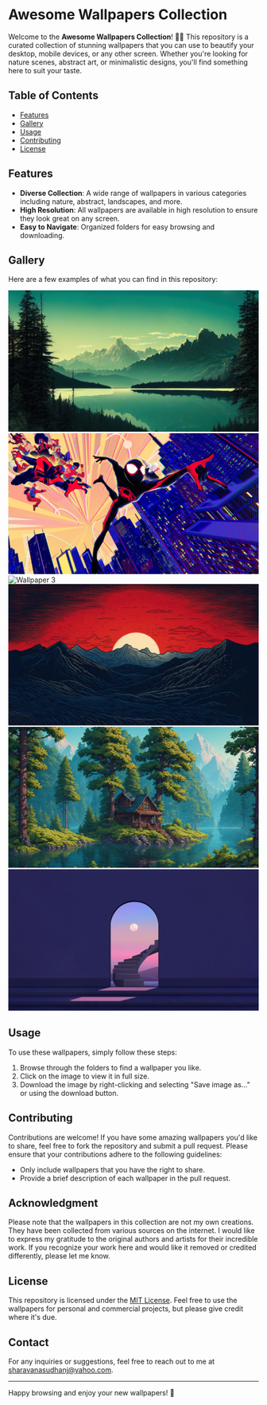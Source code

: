 # Awesome Wallpapers Collection

Welcome to the **Awesome Wallpapers Collection**! 🎨📸 This repository is a curated collection of stunning wallpapers that you can use to beautify your desktop, mobile devices, or any other screen. Whether you're looking for nature scenes, abstract art, or minimalistic designs, you'll find something here to suit your taste.

## Table of Contents

- [Features](#features)
- [Gallery](#gallery)
- [Usage](#usage)
- [Contributing](#contributing)
- [License](#license)

## Features

- **Diverse Collection**: A wide range of wallpapers in various categories including nature, abstract, landscapes, and more.
- **High Resolution**: All wallpapers are available in high resolution to ensure they look great on any screen.
- **Easy to Navigate**: Organized folders for easy browsing and downloading.

## Gallery

Here are a few examples of what you can find in this repository:

![Wallpaper 1](Scenary/4k-Mountain-Lake-Reflection-in-Nature-Scenery-4K-Wallpaper.jpg)
![Wallpaper 2](Animated/Spiderman-across-the-spiderverse.jpg)
![Wallpaper 3](Scenary/illustration-anime-city.jpg)
![Wallpaper 4](Scenary/Sunset-between-mountains.jpg)
![Wallpaper 5](Pixelated/pixel-lake06-uhd-sunny-center-cabin.jpg)
![Wallpaper 6](Minimal/Minimal-01.jpg)
## Usage

To use these wallpapers, simply follow these steps:

1. Browse through the folders to find a wallpaper you like.
2. Click on the image to view it in full size.
3. Download the image by right-clicking and selecting "Save image as..." or using the download button.

## Contributing

Contributions are welcome! If you have some amazing wallpapers you'd like to share, feel free to fork the repository and submit a pull request. Please ensure that your contributions adhere to the following guidelines:

- Only include wallpapers that you have the right to share.
- Provide a brief description of each wallpaper in the pull request.

## Acknowledgment

Please note that the wallpapers in this collection are not my own creations. They have been collected from various sources on the internet. I would like to express my gratitude to the original authors and artists for their incredible work. If you recognize your work here and would like it removed or credited differently, please let me know.

## License

This repository is licensed under the [MIT License](LICENSE). Feel free to use the wallpapers for personal and commercial projects, but please give credit where it's due.

## Contact

For any inquiries or suggestions, feel free to reach out to me at [sharavanasudhanj@yahoo.com](mailto:sharavanasudhanj@yahoo.com).

---

Happy browsing and enjoy your new wallpapers! 🌟

